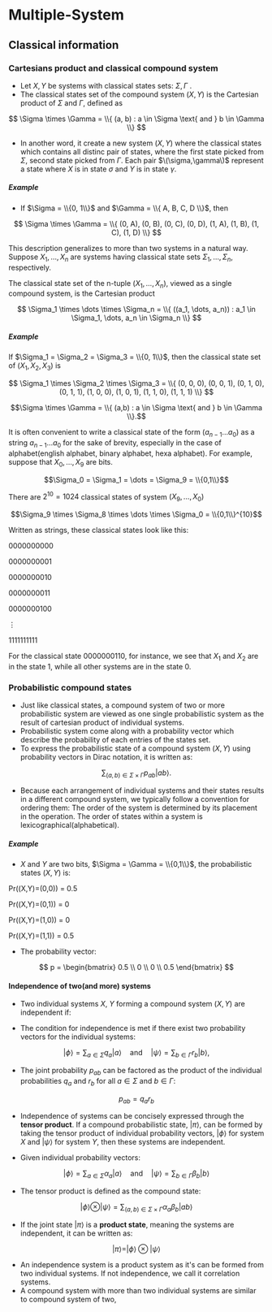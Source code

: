 # Multiple-System

## Classical information

### Cartesians product and classical compound system
- Let $X, Y$ be systems with classical states sets: $\Sigma , \Gamma$ .
- The classical states set of the compound system $(X,Y)$ is the Cartesian product of $\Sigma$ and $\Gamma$, defined as

$$
\Sigma \times \Gamma = \\{ (a, b) : a \in \Sigma \text{ and } b \in \Gamma \\}
$$
- In another word, it create a new system $(X,Y)$ where the classical states which contains all distinc pair of states, where the first state picked from $\Sigma$, second state picked from $\Gamma$. Each pair $\(\sigma,\gamma\)$ represent a state where $X$ is in state $\sigma$ and $Y$ is in state $\gamma$.
##### Example
- If $\Sigma = \\{0, 1\\}$ and $\Gamma = \\{ A, B, C, D \\}$, then

$$
\Sigma \times \Gamma = \\{ (0, A), (0, B), (0, C), (0, D), (1, A), (1, B), (1, C), (1, D) \\}
$$

This description generalizes to more than two systems in a natural way.
Suppose $X_1, \dots, X_n$ are systems having classical state sets $\Sigma_1, \dots, \Sigma_n$, respectively.

The classical state set of the n-tuple $(X_1, \dots, X_n)$, viewed as a single compound system, is the Cartesian product

$$
\Sigma_1 \times \dots \times \Sigma_n = \\{ ((a_1, \dots, a_n)) : a_1 \in \Sigma_1, \dots, a_n \in \Sigma_n \\}
$$

##### Example

If $\Sigma_1 = \Sigma_2 = \Sigma_3 = \\{0, 1\\}$, then the classical state set of $(X_1, X_2, X_3)$ is

$$
\Sigma_1 \times \Sigma_2 \times \Sigma_3 = \\{ (0, 0, 0), (0, 0, 1), (0, 1, 0), (0, 1, 1), (1, 0, 0), (1, 0, 1), (1, 1, 0), (1, 1, 1) \\}
$$

$$\Sigma \times \Gamma = \\{ (a,b) : a \in \Sigma \text{ and } b \in \Gamma \\}.$$

It is often convenient to write a classical state of the form $(a_{n-1} \dots a_0)$ as a string $a_{n-1} \dots a_0$ for the sake of brevity, especially in the case of alphabet(english alphabet, binary alphabet, hexa alphabet). For example, suppose that $X_0, \dots, X_9$ are bits.

$$\Sigma_0 = \Sigma_1 = \dots = \Sigma_9 = \\{0,1\\}$$

There are $2^{10} = 1024$ classical states of system $(X_9, \dots, X_0)$

$$\Sigma_9 \times \Sigma_8 \times \dots \times \Sigma_0 = \\{0,1\\}^{10}$$

Written as strings, these classical states look like this:

$0000000000$ 

$0000000001$

$0000000010$

$0000000011$

$0000000100$

$\vdots$

$1111111111$

For the classical state $0000000110$, for instance, we see that $X_1$ and $X_2$ are in the state $1$, while all other systems are in the state $0$.

### Probabilistic compound states
- Just like classical states, a compound system of two or more probabilistic system are viewed as one single probabilistic system as the result of cartesian product of individual systems.
- Probabilistic system come along with a probability vector which describe the probability of each entries of the states set.
- To express the probabilistic state of a compound system $(X, Y)$ using probability vectors in Dirac notation, it is written as:

$$
\sum_{(a,b)\in\Sigma\times\Gamma} p_{ab}|ab\rangle.             
$$
- Because each arrangement of individual systems and their states results in a different compound system, we typically follow a convention for ordering them: The order of the system is determined by its placement in the operation. The order of states within a system is lexicographical(alphabetical).
##### Example
- $X$ and $Y$ are two bits, $\Sigma = \Gamma = \\{0,1\\}$, the probabilistic states $(X,Y)$ is:
  
Pr((X,Y)=(0,0)) = 0.5

Pr((X,Y)=(0,1)) = 0

Pr((X,Y)=(1,0)) = 0

Pr((X,Y)=(1,1)) = 0.5
- The probability vector:
  
$$
p = \begin{bmatrix} 0.5 \\
0 \\
0 \\
0.5 \end{bmatrix}
$$

#### Independence of two(and more) systems
- Two individual systems $X$, $Y$ forming a compound system $(X,Y)$ are independent if:

- The condition for independence is met if there exist two probability vectors for the individual systems:

$$|\phi\rangle = \sum_{a\in\Sigma} q_a|a\rangle \quad \text{and} \quad |\psi\rangle = \sum_{b\in\Gamma} r_b|b\rangle,$$

- The joint probability $p_{ab}$ can be factored as the product of the individual probabilities $q_a$ and $r_b$ for all $a \in \Sigma$ and $b \in \Gamma$:

$$p_{ab} = q_a r_b$$

- Independence of systems can be concisely expressed through the **tensor product**. If a compound probabilistic state, $|\pi\rangle$, can be formed by taking the tensor product of individual probability vectors, $|\phi\rangle$ for system $X$ and $|\psi\rangle$ for system $Y$, then these systems are independent.

- Given individual probability vectors:

$$
|\phi\rangle = \sum_{a\in\Sigma} \alpha_a|a\rangle \quad \text{and} \quad |\psi\rangle = \sum_{b\in\Gamma} \beta_b|b\rangle
$$

- The tensor product is defined as the compound state:

$$
|\phi\rangle \otimes |\psi\rangle = \sum_{(a,b)\in\Sigma\times\Gamma} \alpha_a \beta_b |ab\rangle
$$

- If the joint state $|\pi\rangle$ is a **product state**, meaning the systems are independent, it can be written as:

$$
|\pi\rangle = |\phi\rangle \otimes |\psi\rangle
$$

- An independence system is a product system as it's can be formed from two individual systems. If not independence, we call it correlation systems.
- A compound system with more than two individual systems are similar to compound system of two, 
#### 

